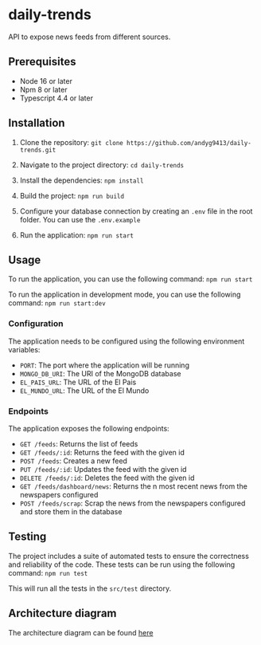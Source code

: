 # daily-trends

API to expose news feeds from different sources.

## Prerequisites

- Node 16 or later
- Npm 8 or later
- Typescript 4.4 or later

## Installation

1. Clone the repository:
   `git clone https://github.com/andyg9413/daily-trends.git`

2. Navigate to the project directory:
   `cd daily-trends`

3. Install the dependencies:
   `npm install`

4. Build the project:
   `npm run build`

5. Configure your database connection by creating an `.env` file in the root folder. You can use the `.env.example`

6. Run the application:
   `npm run start`

## Usage

To run the application, you can use the following command:
`npm run start`

To run the application in development mode, you can use the following command:
`npm run start:dev`

### Configuration

The application needs to be configured using the following environment variables:
- `PORT`: The port where the application will be running
- `MONGO_DB_URI`: The URI of the MongoDB database
- `EL_PAIS_URL`: The URL of the El Pais
- `EL_MUNDO_URL`: The URL of the El Mundo

### Endpoints
The application exposes the following endpoints:
- `GET /feeds`: Returns the list of feeds
- `GET /feeds/:id`: Returns the feed with the given id
- `POST /feeds`: Creates a new feed
- `PUT /feeds/:id`: Updates the feed with the given id
- `DELETE /feeds/:id`: Deletes the feed with the given id
- `GET /feeds/dashboard/news`: Returns the n most recent news from the newspapers configured
- `POST /feeds/scrap`: Scrap the news from the newspapers configured and store them in the database

## Testing

The project includes a suite of automated tests to ensure the correctness and reliability of the code. These tests can
be run using the following command:
`npm run test`

This will run all the tests in the `src/test` directory.
## Architecture diagram

The architecture diagram can be found [here](https://viewer.diagrams.net/?tags=%7B%7D&highlight=0000ff&edit=_blank&layers=1&nav=1&title=DailyTrends.drawio#R7V1bc5s4FP41fgyjC%2BLy2MRJNzvNbrbe6W6fdoit2EyxcTG59devZCQMkrAxBuxc8ExrDiCjcz6dm46UAb6YP39OguXsJp7QaIDA5HmAhwOEoO8B9h%2BnvAgKcHFGmSbhRNA2hFH4i8obBfUhnNBV6cY0jqM0XJaJ43ixoOO0RAuSJH4q33YfR%2BVfXQZTqhFG4yDSqf%2BEk3SWUT3kbui%2F0XA6k78MHT%2B7cheMf0yT%2BGEhfm8RL2h2ZR7IZkQfV7NgEj8VSPhygC%2BSOE6zb%2FPnCxpxvkqOZc9dVVzNXzmhi7TOAw4FY29sgzviugD4%2BAx6WROPQfQg%2BCDeNH2RjOF9W%2Bq%2FVBZHcCdvF119pElKnwu3ijf6TOM5TZMXdou4ShzxiEAOEadPGykgia5ZUQJYEAMh%2BWne9IYF7IvgQl2OwN0cYWJc8q8cYzQZ4PP7eJGOxHXIzlfLYBwupn%2FHS04AjMIYJFEFEc4IOZyQnRFu41WYhvGCkSJ6z66cz9J5JNpcI4zy1%2Bbt5UjiJ%2BN4Ho7F9yi4o9F5DsmLOIrZGw7XoGSPpUn8I8c3FK9%2BFczDiHP%2FG00mwSKQPcrG6Pr9gyic8vcaM%2Fmvu6wDohpcu6FwJFkTTdZXlDKeLRibooj1s13JE6AIHrrvXfDiqldWAbauAiBEOizcFlDx9a%2Fr6Or%2BcpjEv76Obn%2FdDb%2F%2BvjpDGjDGOShWGipYJxWZZexWZHAfRpFC0rjLWRYyo%2FRJXJiHkwn%2FmfOnWZjSEUMX%2F80nZoM1ZHQiGFgWzBnWBOMYhmsno9VxNcbTCTPh4lRwtMyTgkgYV5KXfzndQsSWhO%2BMcAYsAJCk3NIkZC%2FLpbFuYhKsZuv2YI1BFiTpVci7tH6ULiafuGfCTuMlXWSU8vXiUKs5ItdvOXzO2%2BBnL5UYEOZsFT8kY1rBWSykyl5%2FStNtw0KMC873rehJaBSk4WPZtTKhQTx6G4fshXPUOb5jMWDlByqB0HEdy%2FfLbWavLppRQJa%2FV0PcAQ13dUBGPFwEGbAgIm8CY%2FQ5TLMuOgCLc95DyEaRL843j%2FKT4pNq15shVnppRcRWwro9tB5kU%2FBux7IgTCHuSj%2Bgkm87e1vQ3cSguyXtwCFMyoYDAcUkZOLVBqzWDlR9A62l9oa%2BUWy6j3ib0BXjerD22BD4ErwYPMVT9QlkeFPfA4BuWQD5edE7Qx15AUaRQHyQJ3B62jbXqDDzTIRGBczMkb01asEG%2Bb5ig5Dn7dLuJvvUTEkjcmJuhUfUTINvkWZqiQClKadfrQSdd2VN1BSRGvjVtyb%2BjpY6llueHnuXcvNVk9BYblpLXctNdwOG8TwI36MD4INjOwDoBNLW%2BSPSLzUkrXJaKZepmopWsiO4Rnjx2vPWkjih98FDlJrTmoXxtLmvpiPGz%2FWHa6RAt6N0v%2Fx3Z5gxvqTuR6xo8hiO6etJcx7KfHnVtohd%2FLjaeLax5eDCx9YlhZDlERfaSP5rdyQ4qHsSfPJilEmv5bF%2F9JkLSRwwo7I%2Bdg5%2Bduf9%2Bmg2%2FIs%2F1IMCEFddZLmo8MFlZxVbuHToZphFNMDffKAOUNexoA9s15H%2FdoRPfFi6%2FuSC9Oau9oE%2BtO94JRRgv6ET7St%2BnNNzJg17ByGikNcAoDSBAyxejPEWcuuVIGtn%2Fgb3BFmiRGt2U8gSW4Fsz2kW7GtG9iZeTOPheaWBHb9EIQNwgiu8mQKi7zKof7nLCTky%2F3xIWTO5bRbwIe1EdI4a0HmGgA6Y3NDOIjob7Q5f3m5eBGqMbZwY0ZvqeIjYeuA5DNLgPeRFPFhmPfCPnRixDzOxp2kruc2HFoC5E5DZfILhDmu631zGyU5TuKihcnChb7lljHqwX%2B0gu%2FIWAYnVAg8XNQHkZvbPhoNyOcX%2Bk3%2B1HMitvuFuJ9LvZxiwcMWSRX%2FSUSENR4Lj23pbqN%2BRUKOwuOuctYfLmoUYHL%2BKgr6uLBauwZaPvHWveWtS3xU6Im70gCGhSy7QOAlfe%2FJ6DwlIBWf5vmfnH1Ia5rKcuSAtV0l2kx6dVMNUFc9cf5Xie2lZAXwkrzvWAhKDmLlA%2FuYogxCagiNs0BleZ8GRreHuegO6a86e%2B%2BBj6uS1oq%2Fs2mAD2kwzq22gzX1eLqMoWMKz6c8f15e3Nz%2BvsGEJiR4JbUKUcRSsVlys1SAo1F0TGRiIwCOr6tsrUChFVnsKZXcsUbfyup9sG1SK9bTZ9NrZNqIm2zqLpo2Y0hWYhqnOy14UFjiGYiBjCQNS5wDaqwaqMdQ%2BQoiuQoitQD288qVD2OhuKOsUk%2BYrih4OZH5F5YsDtSF9SpUvSFeDPH645ML7iB169t7aQaBDLJsU6l7cspl1seXBTdmLrKs5euGLsfN6Quuaw%2FMDmG8PmJiXopxgQZax7%2FutP6wRkOwIIbYJ4FQCA9Wfb1qnAuVkQj4VvBbq5lCWGbUXJ5w%2FerO7mfffMP6D%2FrqJgm8P37%2BcQVsTbY2yqkFxNmtQMVt1mjNyW8upFLDtnPytWMjW%2BgSXq1aBqLmIuujDSj2Pti9G13DTF8do%2BCvEpZr2rY5LNUlVT20plWKmBJBtSjd2t4kIdDW2fGIqkTn%2Fr3Ll8HbR17aoWNlSBPW5mkgf2s1TKlv5cUCipQhYEx9aAWzlYt23nETpafsj1Cj70aesdcU0GjMlsKTJiL7F1SOnJ3ipDJU6adMUGbKQoyPD8SzcQqRgNlx6CLta44NJ%2BNWYqxakAywb2wBCjzfhEgjKy3Ew357BdRxeg4v5FgCOLj2%2Bw4BDeAbDhxjYMkIsr%2B2zPJccLkqzPdIk%2BQd9Wo0YOz%2FGeNUYN%2FinNYBVPWOiFl31PsiNyNAnTS6jZRCu3ugCwpOFB1T8YeP2OkfAh54uuozmjLvxB0B61h%2FK%2Br9TAYhhAbKGiaYVDi6WFQ2iwsGX%2ByLtWwq9NflT6SMUKxyqteex0pZIrWdomjjS1iGpKw26ThzVKP5tCiECyltpIds5LQjhY0IIqxBquqMSJnwOZHPA4wKq9UmOHFBFMFUCyUaWk2%2FZVrkxG7QAypeKZOh0SaON2QxTMB2htVae3D0mpLV9CiEzfl6hHlUxhLWVpLLRj7O92a4Rrm%2FY8tqSyjv8o12rLtW94EyVni3lj9np5o8zZBLc%2FPULfPk%2F)
